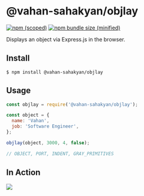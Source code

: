 # @vahan-sahakyan/objlay

[![npm (scoped)](https://img.shields.io/npm/v/@vahan-sahakyan/objlay.svg)](https://www.npmjs.com/package/@vahan-sahakyan/objlay)
[![npm bundle size (minified)](https://img.shields.io/bundlephobia/min/@vahan-sahakyan/objlay.svg)](https://www.npmjs.com/package/@vahan-sahakyan/objlay)

Displays an object via Express.js in the browser.

## Install

```
$ npm install @vahan-sahakyan/objlay
```

## Usage

```js
const objlay = require('@vahan-sahakyan/objlay');

const object = {
  name: 'Vahan',
  job: 'Software Engineer',
};

objlay(object, 3000, 4, false);

// OBJECT, PORT, INDENT, GRAY_PRIMITIVES
```

## In Action

![](demo.gif)
